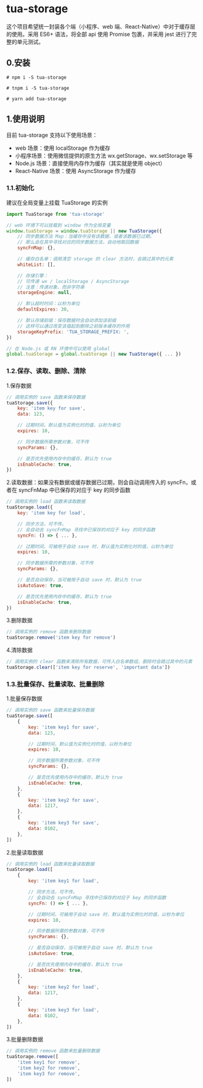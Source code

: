# tua-storage
这个项目希望统一封装各个端（小程序、web 端、React-Native）中对于缓存层的使用。采用 ES6+ 语法，将全部 api 使用 Promise 包裹，并采用 jest 进行了完整的单元测试。

## 0.安装

```
# npm i -S tua-storage

# tnpm i -S tua-storage

# yarn add tua-storage
```

## 1.使用说明
目前 tua-storage 支持以下使用场景：

* web 场景：使用 localStorage 作为缓存
* 小程序场景：使用微信提供的原生方法 wx.getStorage、wx.setStorage 等
* Node.js 场景：直接使用内存作为缓存（其实就是使用 object）
* React-Native 场景：使用 AsyncStorage 作为缓存

### 1.1.初始化
建议在全局变量上挂载 TuaStorage 的实例

```js
import TuaStorage from 'tua-storage'

// web 环境下可以挂载到 window 作为全局变量
window.tuaStorage = window.tuaStorage || new TuaStorage({
    // 同步数据方法 Map：当缓存中没有该数据，或者该数据已过期，
    // 那么会在其中寻找对应的同步数据方法，自动地取回数据
    syncFnMap: {},

    // 缓存白名单：调用清空 storage 的 clear 方法时，会跳过其中的元素
    whiteList: [],

    // 存储引擎：
    // 可传递 wx / localStorage / AsyncStorage
    // 注意：传递对象，而非字符串
    storageEngine: null,

    // 默认超时时间：以秒为单位
    defaultExpires: 30,

    // 默认存储前缀：保存数据时会自动添加该前缀
    // 这样可以通过改变该值起到删除之前版本缓存的作用
    storageKeyPrefix: 'TUA_STORAGE_PREFIX: ',
})

// 在 Node.js 或 RN 环境中可以使用 global
global.tuaStorage = global.tuaStorage || new TuaStorage({ ... })
```

### 1.2.保存、读取、删除、清除
1.保存数据

```js
// 调用实例的 save 函数来保存数据
tuaStorage.save({
    key: 'item key for save',
    data: 123,

    // 过期时间，默认值为实例化时的值，以秒为单位
    expires: 10,

    // 同步数据所需参数对象，可不传
    syncParams: {},

    // 是否优先使用内存中的缓存，默认为 true
    isEnableCache: true,
})
```

2.读取数据：如果没有数据或缓存数据已过期，则会自动调用传入的 syncFn，或者在 syncFnMap 中已保存的对应于 key 的同步函数

```js
// 调用实例的 load 函数来读取数据
tuaStorage.load({
    key: 'item key for load',

    // 同步方法，可不传。
    // 会自动去 syncFnMap 寻找中已保存的对应于 key 的同步函数
    syncFn: () => { ... },

    // 过期时间，可被用于自动 save 时，默认值为实例化时的值，以秒为单位
    expires: 10,

    // 同步数据所需的参数对象，可不传
    syncParams: {},

    // 是否自动保存，当可被用于自动 save 时，默认为 true
    isAutoSave: true,

    // 是否优先使用内存中的缓存，默认为 true
    isEnableCache: true,
})
```

3.删除数据

```js
// 调用实例的 remove 函数来删除数据
tuaStorage.remove('item key for remove')
```

4.清除数据

```js
// 调用实例的 clear 函数来清除所有数据，可传入白名单数组，删除时会跳过其中的元素
tuaStorage.clear(['item key for reserve', 'important data'])
```

### 1.3.批量保存、批量读取、批量删除
1.批量保存数据

```js
// 调用实例的 save 函数来批量保存数据
tuaStorage.save([
    {
        key: 'item key1 for save',
        data: 123,

        // 过期时间，默认值为实例化时的值，以秒为单位
        expires: 10,

        // 同步数据所需参数对象，可不传
        syncParams: {},

        // 是否优先使用内存中的缓存，默认为 true
        isEnableCache: true,
    },
    {
        key: 'item key2 for save',
        data: 1217,
    },
    {
        key: 'item key3 for save',
        data: 0102,
    },
])
```

2.批量读取数据

```js
// 调用实例的 load 函数来批量读取数据
tuaStorage.load([
    {
        key: 'item key1 for load',

        // 同步方法，可不传。
        // 会自动去 syncFnMap 寻找中已保存的对应于 key 的同步函数
        syncFn: () => { ... },

        // 过期时间，可被用于自动 save 时，默认值为实例化时的值，以秒为单位
        expires: 10,

        // 同步数据所需的参数对象，可不传
        syncParams: {},

        // 是否自动保存，当可被用于自动 save 时，默认为 true
        isAutoSave: true,

        // 是否优先使用内存中的缓存，默认为 true
        isEnableCache: true,
    },
    {
        key: 'item key2 for load',
        data: 1217,
    },
    {
        key: 'item key3 for load',
        data: 0102,
    },
])
```

3.批量删除数据

```js
// 调用实例的 remove 函数来批量删除数据
tuaStorage.remove([
    'item key1 for remove',
    'item key2 for remove',
    'item key3 for remove',
])
```
